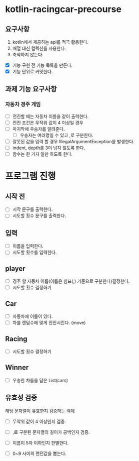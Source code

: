 # kotlin-racingcar-precourse

## 요구사항
1. kotlin에서 제공하는 api를 적극 활용한다.
2. 배열 대신 컬렉션을 사용한다.
3. 축약하지 않는다.

- [x] 기능 구현 전 기능 목룍을 만든다.
- [x] 기능 단위로 커밋한다.

## 과제 기능 요구사항
### 자동차 경주 게임
- [ ] 전진할 때는 자동차 이름을 같이 출력한다.
- [ ] 전진 조건은 무작위 값이 4 이상일 경우
- [ ] 마지막에 우승자를 알려준다.
  - [ ] 우승자는 여러명일 수 있고 ,로 구분한다.
- [ ] 잘못된 값을 입력 할 경우 IllegalArgumentException를 발생한다.
- [ ] indent, depth를 3이 넘지 않도록 한다.
- [ ] 함수는 한 가지 일만 하도록 한다.

# 프로그램 진행
## 시작 전
- [ ] 시작 문구를 출력한다.
- [ ] 시도할 횟수 문구를 출력한다.
## 입력
- [ ] 이름을 입력한다.
- [ ] 시도할 횟수를 입력한다.
##  player
- [ ] 경주 할 자동차 이름(이름은 쉼표(,) 기준으로 구분한다)결정한다.
- [ ] 시도할 횟수 결정하기
## Car
- [ ] 자동차에 이름이 있다.
- [ ] 차를 랜덤수에 맞게 전진시킨다. (move)
## Racing
- [ ] 시도할 횟수 결정하기

## Winner
- [ ] 우승한 차들을 담은 List(cars)

## 유효성 검증
해당 문자열이 유효한지 검증하는 객체
- [ ] 무작위 값이 4 이상인지 검증.
- [ ] ,로 구분된 문자열의 길이가 공백인지 검증.
- [ ] 이름이 5자 이하인지 판별한다.
- [ ] 0~9 사이의 랜던값을 뽑는다.

